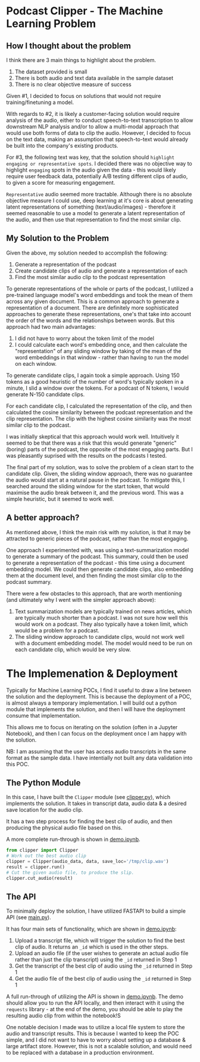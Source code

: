 
# Podcast Clipper - The Machine Learning Problem

## How I thought about the problem
I think there are 3 main things to highlight about the problem.
1. The dataset provided is small
2. There is both audio and text data available in the sample dataset
3. There is no clear objective measure of success


Given #1, I decided to focus on solutions that would not require training/finetuning a model.

With regards to #2, it is likely a customer-facing solution would require analysis of the audio, either to conduct speech-to-text transcription to allow downstream NLP analysis and/or to allow a multi-modal approach that would use both forms of data to clip the audio. However, I decided to focus on the text data, making an assumption that speech-to-text would already be built into the company's existing products.

For #3, the following text was key, that the solution should `highlight engaging or representative spots`. I decided there was no objective way to highlight `engaging` spots in the audio given the data - this would likely require user feedback data, potentially A/B testing different clips of audio, to given a score for measuring engagement. 

`Representative` audio seemed more tractable. Although there is no absolute objective measure I could use, deep learning at it's core is about generating latent representations of something (text/audio/images) - therefore it seemed reasonable to use a model to generate a latent representation of the audio, and then use that representation to find the most similar clip.


## My Solution to the Problem

Given the above, my solution needed to accomplish the following:
1. Generate a representation of the podcast
2. Create candidate clips of audio and generate a representation of each
3. Find the most similar audio clip to the podcast representation

To generate representations of the whole or parts of the podcast, I utilized a pre-trained language model's word embeddings and took the mean of them across any given document. This is a common approach to generate a representation of a document. There are definitely more sophisticated approaches to generate these representations, one's that take into account the order of the words and the relationships between words. But this approach had two main advantages:
1. I did not have to worry about the token limit of the model
2. I could calculate each word's embedding once, and then calculate the "representation" of any sliding window by taking of the mean of the word embeddings in that window - rather than having to run the model on each window.

To generate candidate clips, I again took a simple approach. Using 150 tokens as a good heuristic of the number of word's typically spoken in a minute, I slid a window over the tokens. For a podcast of N tokens, I would generate N-150 candidate clips.

For each candidate clip, I calculated the representation of the clip, and then calculated the cosine similarity between the podcast representation and the clip representation. The clip with the highest cosine similarity was the most similar clip to the podcast.

I was initially skeptical that this approach would work well. Intuitively it seemed to be that there was a risk that this would generate "generic" (boring) parts of the podcast, the opposite of the most engaging parts. But I was pleasantly suprised with the results on the podcasts I tested.

The final part of my solution, was to solve the problem of a clean start to the candidate clip. Given, the sliding window approach, there was no guarantee the audio would start at a natural pause in the podcast. To mitigate this, I searched around the sliding window for the start token, that would maximise the audio break between it, and the previous word. This was a simple heuristic, but it seemed to work well.


## A better approach?

As mentioned above, I think the main risk with my solution, is that it may be attracted to generic pieces of the podcast, rather than the most engaging.

One approach I experimented with, was using a text-summarization model to generate a summary of the podcast. This summary, could then be used to generate a representation of the podcast - this time using a document embedding model. We could then generate candidate clips, also embedding them at the document level, and then finding the most similar clip to the podcast summary.

There were a few obstacles to this approach, that are worth mentioning (and ultimately why I went with the simpler approach above): 
1. Text summarization models are typically trained on news articles, which are typically much shorter than a podcast. I was not sure how well this would work on a podcast. They also typically have a token limit, which would be a problem for a podcast.
2. The sliding window approach to candidate clips, would not work well with a document embedding model. The model would need to be run on each candidate clip, which would be very slow.

# The Implemenation & Deployment

Typically for Machine Learning POCs, I find it useful to draw a line between the solution and the deployment. This is because the deployment of a POC, is almost always a temporary implementation. I will build out a python module that implements the solution, and then I will have the deployment consume that implementation.

This allows me to focus on iterating on the solution (often in a Jupyter Notebook), and then I can focus on the deployment once I am happy with the solution.

NB: I am assuming that the user has access audio transcripts in the same format as the sample data. I have intentially not built any data validation into this POC.

## The Python Module

In this case, I have built the `Clipper` module (see [clipper.py](clipper.py)), which implements the solution. It takes in transcript data, audio data & a desired save location for the audio clip.

It has a two step process for finding the best clip of audio, and then producing the physical audio file based on this.

A more complete run-through is shown in [demo.ipynb](demo.ipynb).

```python
from clipper import Clipper
# Work out the best audio clip
clipper = Clipper(audio_data, data, save_loc='/tmp/clip.wav')
result = clipper.run()
# Cut the given audio file, to produce the slip.
clipper.cut_audio(result)
```

## The API
To minimally deploy the solution, I have utilized FASTAPI to build a simple API (see [main.py](main.py)).

It has four main sets of functionality, which are shown in [demo.ipynb](demo.ipynb):
1. Upload a transcript file, which will trigger the solution to find the best clip of audio. It returns an `_id` which is used in the other steps.
2. Upload an audio file (if the user wishes to generate an actual audio file rather than just the clip transcript) using the `_id` returned in Step 1
3. Get the transcript of the best clip of audio using the `_id` returned in Step 1
4. Get the audio file of the best clip of audio using the `_id` returned in Step 1


A full run-through of utilizing the API is shown in [demo.ipynb](demo.ipynb). The demo should allow you to run the API locally, and then interact with it using the `requests` library - at the end of the demo, you should be able to play the resulting audio clip from within the notebook!S

One notable decision I made was to utilize a local file system to store the audio and transcript results. This is because I wanted to keep the POC simple, and I did not want to have to worry about setting up a database & large artifact store. However, this is not a scalable solution, and would need to be replaced with a database in a production environment.




